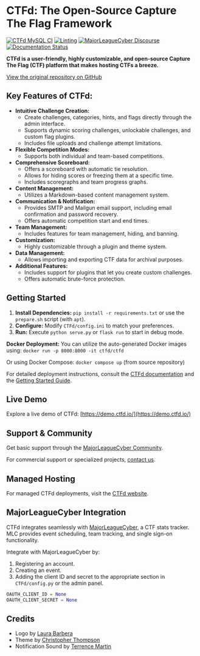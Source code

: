 # CTFd: The Open-Source Capture The Flag Framework

[![CTFd MySQL CI](https://github.com/CTFd/CTFd/workflows/CTFd%20MySQL%20CI/badge.svg?branch=master)](https://github.com/CTFd/CTFd/workflows/CTFd%20MySQL%20CI)
[![Linting](https://github.com/CTFd/CTFd/workflows/Linting/badge.svg?branch=master)](https://github.com/CTFd/CTFd/workflows/Linting)
[![MajorLeagueCyber Discourse](https://img.shields.io/discourse/status?server=https%3A%2F%2Fcommunity.majorleaguecyber.org%2F)](https://community.majorleaguecyber.org/)
[![Documentation Status](https://api.netlify.com/api/v1/badges/6d10883a-77bb-45c1-a003-22ce1284190e/deploy-status)](https://docs.ctfd.io)

**CTFd is a user-friendly, highly customizable, and open-source Capture The Flag (CTF) platform that makes hosting CTFs a breeze.**

[View the original repository on GitHub](https://github.com/CTFd/CTFd)

## Key Features of CTFd:

*   **Intuitive Challenge Creation:**
    *   Create challenges, categories, hints, and flags directly through the admin interface.
    *   Supports dynamic scoring challenges, unlockable challenges, and custom flag plugins.
    *   Includes file uploads and challenge attempt limitations.
*   **Flexible Competition Modes:**
    *   Supports both individual and team-based competitions.
*   **Comprehensive Scoreboard:**
    *   Offers a scoreboard with automatic tie resolution.
    *   Allows for hiding scores or freezing them at a specific time.
    *   Includes scoregraphs and team progress graphs.
*   **Content Management:**
    *   Utilizes a Markdown-based content management system.
*   **Communication & Notification:**
    *   Provides SMTP and Mailgun email support, including email confirmation and password recovery.
    *   Offers automatic competition start and end times.
*   **Team Management:**
    *   Includes features for team management, hiding, and banning.
*   **Customization:**
    *   Highly customizable through a plugin and theme system.
*   **Data Management:**
    *   Allows importing and exporting CTF data for archival purposes.
*   **Additional Features:**
    *   Includes support for plugins that let you create custom challenges.
    *   Offers automatic brute-force protection.

## Getting Started

1.  **Install Dependencies:** `pip install -r requirements.txt` or use the `prepare.sh` script (with `apt`).
2.  **Configure:** Modify `CTFd/config.ini` to match your preferences.
3.  **Run:** Execute `python serve.py` or `flask run` to start in debug mode.

**Docker Deployment:**
You can utilize the auto-generated Docker images using:
`docker run -p 8000:8000 -it ctfd/ctfd`

Or using Docker Compose:
`docker compose up` (from source repository)

For detailed deployment instructions, consult the [CTFd documentation](https://docs.ctfd.io/) and the [Getting Started Guide](https://docs.ctfd.io/tutorials/getting-started/).

## Live Demo

Explore a live demo of CTFd: [https://demo.ctfd.io/](https://demo.ctfd.io/)

## Support & Community

Get basic support through the [MajorLeagueCyber Community](https://community.majorleaguecyber.org/).

For commercial support or specialized projects, [contact us](https://ctfd.io/contact/).

## Managed Hosting

For managed CTFd deployments, visit the [CTFd website](https://ctfd.io/).

## MajorLeagueCyber Integration

CTFd integrates seamlessly with [MajorLeagueCyber](https://majorleaguecyber.org/), a CTF stats tracker. MLC provides event scheduling, team tracking, and single sign-on functionality.

Integrate with MajorLeagueCyber by:
1. Registering an account.
2. Creating an event.
3. Adding the client ID and secret to the appropriate section in `CTFd/config.py` or the admin panel.

```python
OAUTH_CLIENT_ID = None
OAUTH_CLIENT_SECRET = None
```

## Credits

*   Logo by [Laura Barbera](http://www.laurabb.com/)
*   Theme by [Christopher Thompson](https://github.com/breadchris)
*   Notification Sound by [Terrence Martin](https://soundcloud.com/tj-martin-composer)